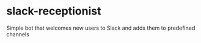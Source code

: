 # slack-receptionist
Simple bot that welcomes new users to Slack and adds them to predefined channels
